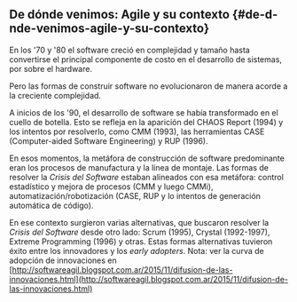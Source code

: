 ## De dónde venimos: Agile y su contexto {#de-d-nde-venimos-agile-y-su-contexto}

En los &#039;70 y &#039;80 el software creció en complejidad y tamaño hasta convertirse el principal componente de costo en el desarrollo de sistemas, por sobre el hardware.

Pero las formas de construir software no evolucionaron de manera acorde a la creciente complejidad.

A inicios de los &#039;90, el desarrollo de software se había transformado en el cuello de botella. Esto se refleja en la aparición del CHAOS Report (1994) y los intentos por resolverlo, como CMM (1993), las herramientas CASE (Computer-aided Software Engineering) y RUP (1996).

En esos momentos, la metáfora de construcción de software predominante eran los procesos de manufactura y la línea de montaje. Las formas de resolver la _Crisis del Software_ estaban alineados con esa metáfora: control estadístico y mejora de procesos (CMM y luego CMMi), automatización/robotización (CASE, RUP y lo intentos de generación automática de código).

En ese contexto surgieron varias alternativas, que buscaron resolver la _Crisis del Software_ desde otro lado: Scrum (1995), Crystal (1992-1997), Extreme Programming (1996) y otras. Estas formas alternativas tuvieron éxito entre los innovadores y los _early adopters_. Nota: ver la curva de adopción de innovaciones en [http://softwareagil.blogspot.com.ar/2015/11/difusion-de-las-innovaciones.html](http://softwareagil.blogspot.com.ar/2015/11/difusion-de-las-innovaciones.html)